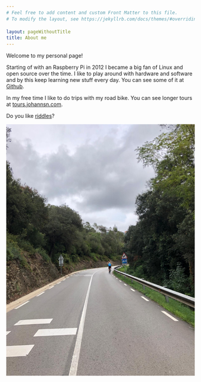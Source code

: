 ```yaml
---
# Feel free to add content and custom Front Matter to this file.
# To modify the layout, see https://jekyllrb.com/docs/themes/#overriding-theme-defaults

layout: pageWithoutTitle
title: About me
---
```

Welcome to my personal page!

Starting of with an Raspberry Pi in 2012 I became a big fan of Linux and open source over the time. I like to play around with hardware and software and by this keep learning new stuff every day. You can see some of it at [Github](https://www.github.com/JuanJakobo).

In my free time I like to do trips with my road bike. You can see longer tours at [tours.johannsn.com](https://tours.johannsn.com).

Do you like [riddles](https://riddle.johannsn.com)?

![me cycling](/assets/cycling.jpeg)
